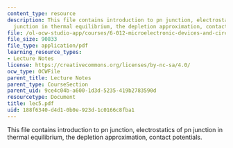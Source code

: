 ```yaml
---
content_type: resource
description: This file contains introduction to pn junction, electrostatics of pn
  junction in thermal equilibrium, the depletion approximation, contact potentials.
file: /ol-ocw-studio-app/courses/6-012-microelectronic-devices-and-circuits-fall-2005/188f6340d4d10b0e923d1c0166c8fba1_lec5.pdf
file_size: 90833
file_type: application/pdf
learning_resource_types:
- Lecture Notes
license: https://creativecommons.org/licenses/by-nc-sa/4.0/
ocw_type: OCWFile
parent_title: Lecture Notes
parent_type: CourseSection
parent_uid: 9ce4c04b-a600-1d3d-5235-419b2783590d
resourcetype: Document
title: lec5.pdf
uid: 188f6340-d4d1-0b0e-923d-1c0166c8fba1
---
```

This file contains introduction to pn junction, electrostatics of pn junction in thermal equilibrium, the depletion approximation, contact potentials.